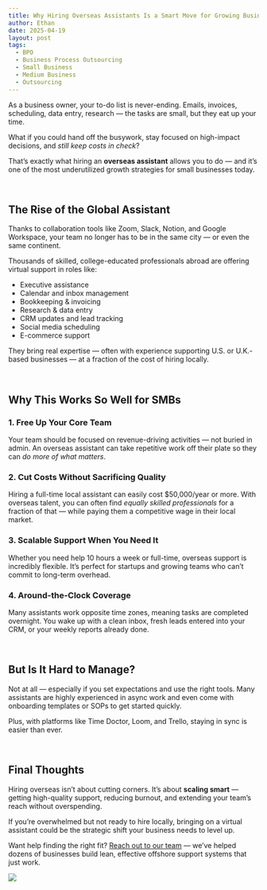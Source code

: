 ```yaml
---
title: Why Hiring Overseas Assistants Is a Smart Move for Growing Businesses
author: Ethan
date: 2025-04-19
layout: post
tags:
  - BPO
  - Business Process Outsourcing
  - Small Business
  - Medium Business
  - Outsourcing
---
```


As a business owner, your to-do list is never-ending. Emails, invoices, scheduling, data entry, research — the tasks are small, but they eat up your time.

What if you could hand off the busywork, stay focused on high-impact decisions, and *still keep costs in check*?

That’s exactly what hiring an **overseas assistant** allows you to do — and it’s one of the most underutilized growth strategies for small businesses today.

&nbsp;

## The Rise of the Global Assistant

Thanks to collaboration tools like Zoom, Slack, Notion, and Google Workspace, your team no longer has to be in the same city — or even the same continent.

Thousands of skilled, college-educated professionals abroad are offering virtual support in roles like:

* Executive assistance
* Calendar and inbox management
* Bookkeeping & invoicing
* Research & data entry
* CRM updates and lead tracking
* Social media scheduling
* E-commerce support

They bring real expertise — often with experience supporting U.S. or U.K.-based businesses — at a fraction of the cost of hiring locally.

&nbsp;

## Why This Works So Well for SMBs

### 1\. **Free Up Your Core Team**

Your team should be focused on revenue-driving activities — not buried in admin. An overseas assistant can take repetitive work off their plate so they can *do more of what matters*.

### 2\. **Cut Costs Without Sacrificing Quality**

Hiring a full-time local assistant can easily cost $50,000/year or more. With overseas talent, you can often find *equally skilled professionals* for a fraction of that — while paying them a competitive wage in their local market.

### 3\. **Scalable Support When You Need It**

Whether you need help 10 hours a week or full-time, overseas support is incredibly flexible. It’s perfect for startups and growing teams who can’t commit to long-term overhead.

### 4\. **Around-the-Clock Coverage**

Many assistants work opposite time zones, meaning tasks are completed overnight. You wake up with a clean inbox, fresh leads entered into your CRM, or your weekly reports already done.

&nbsp;

## But Is It Hard to Manage?

Not at all — especially if you set expectations and use the right tools. Many assistants are highly experienced in async work and even come with onboarding templates or SOPs to get started quickly.

Plus, with platforms like Time Doctor, Loom, and Trello, staying in sync is easier than ever.

&nbsp;

## Final Thoughts

Hiring overseas isn’t about cutting corners. It’s about **scaling smart** — getting high-quality support, reducing burnout, and extending your team’s reach without overspending.

If you’re overwhelmed but not ready to hire locally, bringing on a virtual assistant could be the strategic shift your business needs to level up.

Want help finding the right fit? [Reach out to our team](/contact) — we’ve helped dozens of businesses build lean, effective offshore support systems that just work.

![](/uploads/group-young-business-people-working-office.jpg)